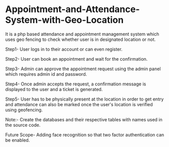 # Appointment-and-Attendance-System-with-Geo-Location
It is a php based attendance and appointment management system which uses geo fencing to check whether user is in designated location or not. 

Step1- User logs in to their account or can even register.

Step2- User can book an appointment and wait for the confirmation.

Step3- Admin can approve the appointment request using the admin panel which requires admin id and password.

Step4- Once admin accepts the request, a confirmation message is displayed to the user and a ticket is generated. 

Step5- User has to be physically present at the location in order to get entry and attendance can also be marked once the user's location is verified using              geofencing. 


Note:- Create the databases and their respective tables with names used in the source code.

Future Scope- Adding face recognition so that two factor authentication can be enabled. 
